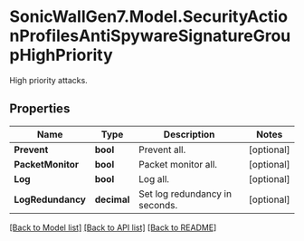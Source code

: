 # SonicWallGen7.Model.SecurityActionProfilesAntiSpywareSignatureGroupHighPriority
High priority attacks.

## Properties

Name | Type | Description | Notes
------------ | ------------- | ------------- | -------------
**Prevent** | **bool** | Prevent all. | [optional] 
**PacketMonitor** | **bool** | Packet monitor all. | [optional] 
**Log** | **bool** | Log all. | [optional] 
**LogRedundancy** | **decimal** | Set log redundancy in seconds. | [optional] 

[[Back to Model list]](../README.md#documentation-for-models) [[Back to API list]](../README.md#documentation-for-api-endpoints) [[Back to README]](../README.md)

